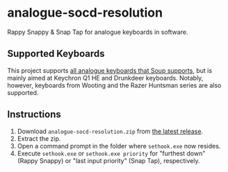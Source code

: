 # analogue-socd-resolution

Rappy Snappy & Snap Tap for analogue keyboards in software.

## Supported Keyboards

This project supports [all analogue keyboards that Soup supports](https://github.com/calamity-inc/universal-analog-plugin/issues/1), but is mainly aimed at Keychron Q1 HE and Drunkdeer keyboards. Notably, however, keyboards from Wooting and the Razer Huntsman series are also supported.

## Instructions

1. Download `analogue-socd-resolution.zip` from [the latest release](https://github.com/Sainan/analogue-socd-resolution/releases).
2. Extract the zip.
3. Open a command prompt in the folder where `sethook.exe` now resides.
4. Execute `sethook.exe` or `sethook.exe priority` for "furthest down" (Rappy Snappy) or "last input priority" (Snap Tap), respectively.
